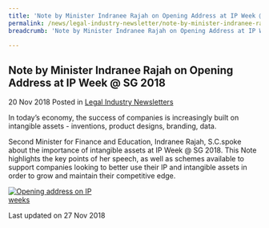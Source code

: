 ```yaml
---
title: 'Note by Minister Indranee Rajah on Opening Address at IP Week @ SG 2018'
permalink: /news/legal-industry-newsletter/note-by-minister-indranee-rajah-IP-week-2018/
breadcrumb: 'Note by Minister Indranee Rajah on Opening Address at IP Week @ SG 2018'

---
```



<style>
  .image {width: 200px;}
  .image img {max-width: 100%;}
</style>

Note by Minister Indranee Rajah on Opening Address at IP Week @ SG 2018
---

20 Nov 2018 Posted in [Legal Industry Newsletters](/news/legal-industry-newsletters/)

In today’s economy, the success of companies is increasingly built on intangible assets - inventions, product designs, branding, data.  

Second Minister for Finance and Education, Indranee Rajah, S.C.spoke about the importance of intangible assets at IP Week @ SG 2018. This Note highlights the key points of her speech, as well as schemes available to support companies looking to better use their IP and intangible assets in order to grow and maintain their competitive edge.

<div class="image">
  <a href="/files/NoteonOpeningAddressatIPWeekSG2018.pdf/"><img src="/images/1543300470682.jpg/" title="Opening address on IP weeks" alt="Opening address on IP weeks"></a>
</div>

<p class="right-side-updated">Last updated on 27 Nov 2018</p>
